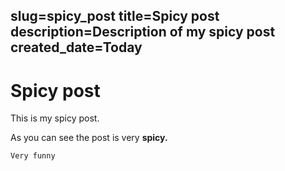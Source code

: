 slug=spicy_post
title=Spicy post
description=Description of my spicy post
created_date=Today
---
# Spicy post

This is my spicy post.

As you can see the post is very **spicy.**

    Very funny